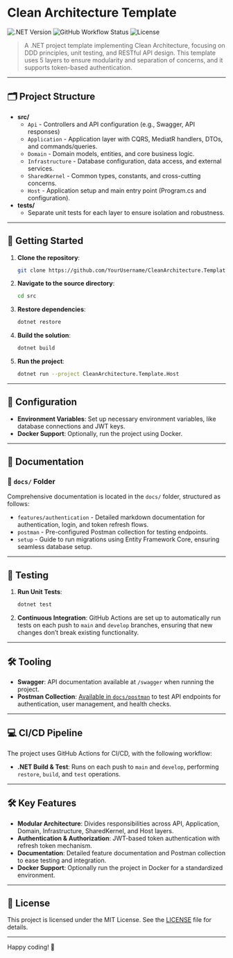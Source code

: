 
# Clean Architecture Template

![.NET Version](https://img.shields.io/badge/.NET-8.0-blue)
![GitHub Workflow Status](https://img.shields.io/github/actions/workflow/status/YourUsername/CleanArchitecture.Template/.github/workflows/dotnet.yml?branch=develop)
![License](https://img.shields.io/badge/License-MIT-green)

> A .NET project template implementing Clean Architecture, focusing on DDD principles, unit testing, and RESTful API design. This template uses 5 layers to ensure modularity and separation of concerns, and it supports token-based authentication.

---

## 🗂 Project Structure

- **src/**
  - `Api` - Controllers and API configuration (e.g., Swagger, API responses)
  - `Application` - Application layer with CQRS, MediatR handlers, DTOs, and commands/queries.
  - `Domain` - Domain models, entities, and core business logic.
  - `Infrastructure` - Database configuration, data access, and external services.
  - `SharedKernel` - Common types, constants, and cross-cutting concerns.
  - `Host` - Application setup and main entry point (Program.cs and configuration).
- **tests/**
  - Separate unit tests for each layer to ensure isolation and robustness.
  
---

## 🚀 Getting Started

1. **Clone the repository**:
   ```bash
   git clone https://github.com/YourUsername/CleanArchitecture.Template.git
   ```

2. **Navigate to the source directory**:
   ```bash
   cd src
   ```

3. **Restore dependencies**:
   ```bash
   dotnet restore
   ```

4. **Build the solution**:
   ```bash
   dotnet build
   ```

5. **Run the project**:
   ```bash
   dotnet run --project CleanArchitecture.Template.Host
   ```

---

## 🔧 Configuration

- **Environment Variables**: Set up necessary environment variables, like database connections and JWT keys.
- **Docker Support**: Optionally, run the project using Docker.

---

## 📜 Documentation

### 📁 `docs/` Folder

Comprehensive documentation is located in the `docs/` folder, structured as follows:
- `features/authentication` - Detailed markdown documentation for authentication, login, and token refresh flows.
- `postman` - Pre-configured Postman collection for testing endpoints.
- `setup` - Guide to run migrations using Entity Framework Core, ensuring seamless database setup.

---

## 🧪 Testing

1. **Run Unit Tests**:
   ```bash
   dotnet test
   ```

2. **Continuous Integration**:
   GitHub Actions are set up to automatically run tests on each push to `main` and `develop` branches, ensuring that new changes don’t break existing functionality.

---

## 🛠 Tooling

- **Swagger**: API documentation available at `/swagger` when running the project.
- **Postman Collection**: [Available in `docs/postman`](docs/postman) to test API endpoints for authentication, user management, and health checks.

---

## 💻 CI/CD Pipeline

The project uses GitHub Actions for CI/CD, with the following workflow:
- **.NET Build & Test**: Runs on each push to `main` and `develop`, performing `restore`, `build`, and `test` operations.

---

## 🛠 Key Features

- **Modular Architecture**: Divides responsibilities across API, Application, Domain, Infrastructure, SharedKernel, and Host layers.
- **Authentication & Authorization**: JWT-based token authentication with refresh token mechanism.
- **Documentation**: Detailed feature documentation and Postman collection to ease testing and integration.
- **Docker Support**: Optionally run the project in Docker for a standardized environment.

---

## 📜 License

This project is licensed under the MIT License. See the [LICENSE](LICENSE.txt) file for details.

---

Happy coding! 🎉
